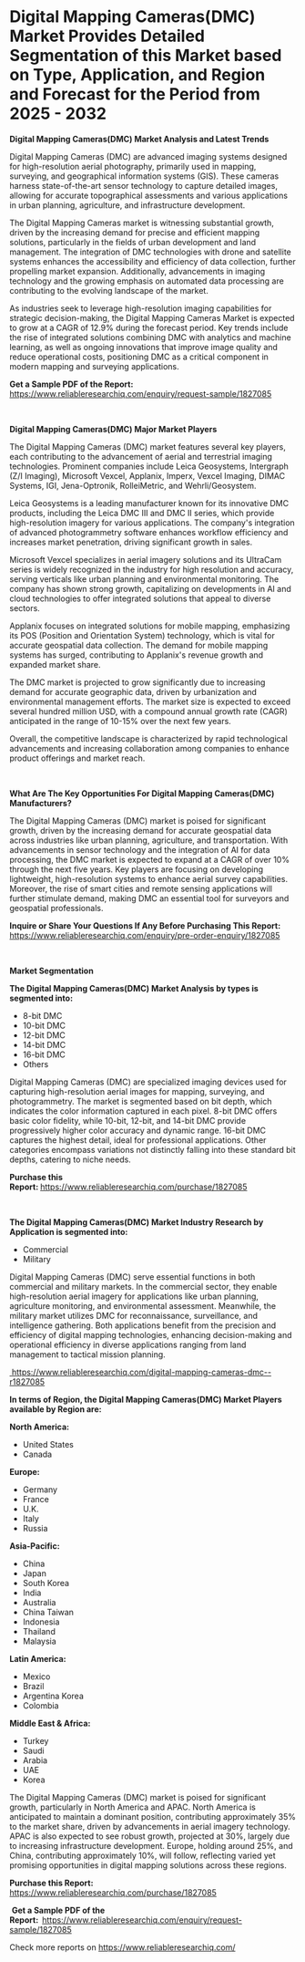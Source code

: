 <p><h1>Digital Mapping Cameras(DMC) Market Provides Detailed Segmentation of this Market based on Type, Application, and Region and Forecast for the Period from 2025 - 2032</h1></p><p><strong>Digital Mapping Cameras(DMC) Market Analysis and Latest Trends</strong></p>
<p><p>Digital Mapping Cameras (DMC) are advanced imaging systems designed for high-resolution aerial photography, primarily used in mapping, surveying, and geographical information systems (GIS). These cameras harness state-of-the-art sensor technology to capture detailed images, allowing for accurate topographical assessments and various applications in urban planning, agriculture, and infrastructure development.</p><p>The Digital Mapping Cameras market is witnessing substantial growth, driven by the increasing demand for precise and efficient mapping solutions, particularly in the fields of urban development and land management. The integration of DMC technologies with drone and satellite systems enhances the accessibility and efficiency of data collection, further propelling market expansion. Additionally, advancements in imaging technology and the growing emphasis on automated data processing are contributing to the evolving landscape of the market.</p><p>As industries seek to leverage high-resolution imaging capabilities for strategic decision-making, the Digital Mapping Cameras Market is expected to grow at a CAGR of 12.9% during the forecast period. Key trends include the rise of integrated solutions combining DMC with analytics and machine learning, as well as ongoing innovations that improve image quality and reduce operational costs, positioning DMC as a critical component in modern mapping and surveying applications.</p></p>
<p><strong>Get a Sample PDF of the Report:&nbsp;</strong> <a href="https://www.reliableresearchiq.com/enquiry/request-sample/1827085?utm_campaign=2276&utm_medium=2&utm_source=Github&utm_content=ia&utm_term=12042025&utm_id=digital-mapping-camerasdmc">https://www.reliableresearchiq.com/enquiry/request-sample/1827085</a></p>
<p>&nbsp;</p>
<p><strong>Digital Mapping Cameras(DMC) Major Market Players</strong></p>
<p><p>The Digital Mapping Cameras (DMC) market features several key players, each contributing to the advancement of aerial and terrestrial imaging technologies. Prominent companies include Leica Geosystems, Intergraph (Z/I Imaging), Microsoft Vexcel, Applanix, Imperx, Vexcel Imaging, DIMAC Systems, IGI, Jena-Optronik, RolleiMetric, and Wehrli/Geosystem.</p><p>Leica Geosystems is a leading manufacturer known for its innovative DMC products, including the Leica DMC III and DMC II series, which provide high-resolution imagery for various applications. The company's integration of advanced photogrammetry software enhances workflow efficiency and increases market penetration, driving significant growth in sales.</p><p>Microsoft Vexcel specializes in aerial imagery solutions and its UltraCam series is widely recognized in the industry for high resolution and accuracy, serving verticals like urban planning and environmental monitoring. The company has shown strong growth, capitalizing on developments in AI and cloud technologies to offer integrated solutions that appeal to diverse sectors.</p><p>Applanix focuses on integrated solutions for mobile mapping, emphasizing its POS (Position and Orientation System) technology, which is vital for accurate geospatial data collection. The demand for mobile mapping systems has surged, contributing to Applanix's revenue growth and expanded market share.</p><p>The DMC market is projected to grow significantly due to increasing demand for accurate geographic data, driven by urbanization and environmental management efforts. The market size is expected to exceed several hundred million USD, with a compound annual growth rate (CAGR) anticipated in the range of 10-15% over the next few years.</p><p>Overall, the competitive landscape is characterized by rapid technological advancements and increasing collaboration among companies to enhance product offerings and market reach.</p></p>
<p>&nbsp;</p>
<p><strong>What Are The Key Opportunities For Digital Mapping Cameras(DMC) Manufacturers?</strong></p>
<p><p>The Digital Mapping Cameras (DMC) market is poised for significant growth, driven by the increasing demand for accurate geospatial data across industries like urban planning, agriculture, and transportation. With advancements in sensor technology and the integration of AI for data processing, the DMC market is expected to expand at a CAGR of over 10% through the next five years. Key players are focusing on developing lightweight, high-resolution systems to enhance aerial survey capabilities. Moreover, the rise of smart cities and remote sensing applications will further stimulate demand, making DMC an essential tool for surveyors and geospatial professionals.</p></p>
<p><strong>Inquire or Share Your Questions If Any Before Purchasing This Report:</strong> <a href="https://www.reliableresearchiq.com/enquiry/pre-order-enquiry/1827085?utm_campaign=2276&utm_medium=2&utm_source=Github&utm_content=ia&utm_term=12042025&utm_id=digital-mapping-camerasdmc">https://www.reliableresearchiq.com/enquiry/pre-order-enquiry/1827085</a></p>
<p>&nbsp;</p>
<p><strong>Market Segmentation</strong></p>
<p><strong>The Digital Mapping Cameras(DMC) Market Analysis by types is segmented into:</strong></p>
<p><ul><li>8-bit DMC</li><li>10-bit DMC</li><li>12-bit DMC</li><li>14-bit DMC</li><li>16-bit DMC</li><li>Others</li></ul></p>
<p><p>Digital Mapping Cameras (DMC) are specialized imaging devices used for capturing high-resolution aerial images for mapping, surveying, and photogrammetry. The market is segmented based on bit depth, which indicates the color information captured in each pixel. 8-bit DMC offers basic color fidelity, while 10-bit, 12-bit, and 14-bit DMC provide progressively higher color accuracy and dynamic range. 16-bit DMC captures the highest detail, ideal for professional applications. Other categories encompass variations not distinctly falling into these standard bit depths, catering to niche needs.</p></p>
<p><strong>Purchase this Report:&nbsp;</strong><a href="https://www.reliableresearchiq.com/purchase/1827085?utm_campaign=2276&utm_medium=2&utm_source=Github&utm_content=ia&utm_term=12042025&utm_id=digital-mapping-camerasdmc">https://www.reliableresearchiq.com/purchase/1827085</a></p>
<p>&nbsp;</p>
<p><strong>The Digital Mapping Cameras(DMC) Market Industry Research by Application is segmented into:</strong></p>
<p><ul><li>Commercial</li><li>Military</li></ul></p>
<p><p>Digital Mapping Cameras (DMC) serve essential functions in both commercial and military markets. In the commercial sector, they enable high-resolution aerial imagery for applications like urban planning, agriculture monitoring, and environmental assessment. Meanwhile, the military market utilizes DMC for reconnaissance, surveillance, and intelligence gathering. Both applications benefit from the precision and efficiency of digital mapping technologies, enhancing decision-making and operational efficiency in diverse applications ranging from land management to tactical mission planning.</p></p>
<p><a href="https://www.reliableresearchiq.com/digital-mapping-cameras-dmc--r1827085?utm_campaign=2276&utm_medium=2&utm_source=Github&utm_content=ia&utm_term=12042025&utm_id=digital-mapping-camerasdmc">&nbsp;https://www.reliableresearchiq.com/digital-mapping-cameras-dmc--r1827085</a></p>
<p><strong>In terms of Region, the Digital Mapping Cameras(DMC) Market Players available by Region are:</strong></p>
<p>
    <p> <strong> North America: </strong>
        <ul>
            <li>United States</li>
            <li>Canada</li>
        </ul>
        </p> 
    <p> <strong> Europe: </strong>
        <ul>
            <li>Germany</li>
            <li>France</li>
            <li>U.K.</li>
            <li>Italy</li>
            <li>Russia</li>
        </ul>
        </p> 
    <p> <strong> Asia-Pacific: </strong>
        <ul>
            <li>China</li>
            <li>Japan</li>
            <li>South Korea</li>
            <li>India</li>
            <li>Australia</li>
            <li>China Taiwan</li>
            <li>Indonesia</li>
            <li>Thailand</li>
            <li>Malaysia</li>
        </ul>
        </p> 
    <p> <strong> Latin America: </strong>
        <ul>
            <li>Mexico</li>
            <li>Brazil</li>
            <li>Argentina Korea</li>
            <li>Colombia</li>
        </ul>
        </p> 
    <p> <strong> Middle East & Africa: </strong>
        <ul>
            <li>Turkey</li>
            <li>Saudi</li>
            <li>Arabia</li>
            <li>UAE</li>
            <li>Korea</li>
        </ul>
    </p>
    </p>
<p><p>The Digital Mapping Cameras (DMC) market is poised for significant growth, particularly in North America and APAC. North America is anticipated to maintain a dominant position, contributing approximately 35% to the market share, driven by advancements in aerial imagery technology. APAC is also expected to see robust growth, projected at 30%, largely due to increasing infrastructure development. Europe, holding around 25%, and China, contributing approximately 10%, will follow, reflecting varied yet promising opportunities in digital mapping solutions across these regions.</p></p>
<p><strong>Purchase this Report: </strong><a href="https://www.reliableresearchiq.com/purchase/1827085?utm_campaign=2276&utm_medium=2&utm_source=Github&utm_content=ia&utm_term=12042025&utm_id=digital-mapping-camerasdmc">https://www.reliableresearchiq.com/purchase/1827085</a></p>
<p>&nbsp;<strong>Get a Sample PDF of the Report:&nbsp;&nbsp;</strong><a href="https://www.reliableresearchiq.com/enquiry/request-sample/1827085?utm_campaign=2276&utm_medium=2&utm_source=Github&utm_content=ia&utm_term=12042025&utm_id=digital-mapping-camerasdmc">https://www.reliableresearchiq.com/enquiry/request-sample/1827085</a></p>
<p><strong></strong></p>
<p>Check more reports on <a href="https://www.reliableresearchiq.com/?utm_campaign=2276&utm_medium=2&utm_source=Github&utm_content=ia&utm_term=12042025&utm_id=digital-mapping-camerasdmc">https://www.reliableresearchiq.com/</a></p>